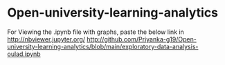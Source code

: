 # Open-university-learning-analytics


For Viewing the .ipynb file with graphs, paste the below link in http://nbviewer.jupyter.org/
http://github.com/Priyanka-g19/Open-university-learning-analytics/blob/main/exploratory-data-analysis-oulad.ipynb
